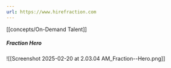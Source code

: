 ```yaml
---
url: https://www.hirefraction.com
---
```


[[concepts/On-Demand Talent]]

##### Fraction Hero
![[Screenshot 2025-02-20 at 2.03.04 AM_Fraction--Hero.png]]